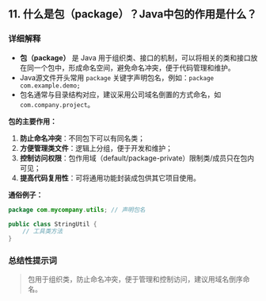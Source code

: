 ## 11. 什么是包（package）？Java中包的作用是什么？

### 详细解释

- **包（package）** 是 Java 用于组织类、接口的机制，可以将相关的类和接口放在同一个包中，形成命名空间，避免命名冲突，便于代码管理和维护。
- Java源文件开头常用 `package` 关键字声明包名，例如：`package com.example.demo;`
- 包名通常与目录结构对应，建议采用公司域名倒置的方式命名，如 `com.company.project`。

**包的主要作用：**
1. **防止命名冲突**：不同包下可以有同名类；
2. **方便管理类文件**：逻辑上分组，便于开发和维护；
3. **控制访问权限**：包作用域（default/package-private）限制类/成员只在包内可见；
4. **提高代码复用性**：可将通用功能封装成包供其它项目使用。

**通俗例子：**
```java
package com.mycompany.utils; // 声明包名

public class StringUtil {
    // 工具类方法
}
```

### 总结性提示词

> 包用于组织类，防止命名冲突，便于管理和控制访问，建议用域名倒序命名。